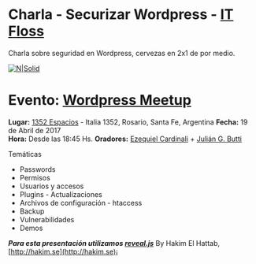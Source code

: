 # Charla - Securizar Wordpress - [IT Floss](http://www.meetup.com/es-ES/FLOSS_Ros/)

Charla sobre seguridad en Wordpress, cervezas en 2x1 de por medio.

[![N|Solid](https://secure.meetupstatic.com/photos/event/1/c/0/6/global_454987174.jpeg)](http://itfloss.rocks/)

# Evento: [Wordpress Meetup](http://www.meetup.com/es-ES/wordpress-rosario/)
**Lugar:** [1352 Espacios](https://www.facebook.com/1352espacios/) - Italia 1352, Rosario, Santa Fe, Argentina
**Fecha:** 19 de Abril de 2017      
**Hora:** Desde las 18:45 Hs.
**Oradores:** [Ezequiel Cardinali](https://twitter.com/ezq) + [Julián G. Butti](https://www.syloper.com/)
 
Temáticas
  - Passwords
  - Permisos
  - Usuarios y accesos
  - Plugins - Actualizaciones
  - Archivos de configuración - htaccess
  - Backup
  - Vulnerabilidades
  - Demos
 

 
 


***Para esta presentación utilizamos [reveal.js](https://github.com/hakimel/reveal.js)***
By Hakim El Hattab, [http://hakim.se](http://hakim.se)¡